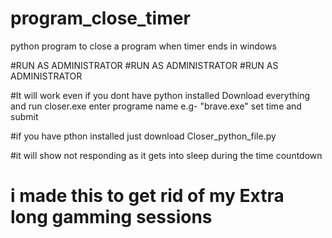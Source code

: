 # program_close_timer
python program to close a program when timer ends in windows


#RUN AS ADMINISTRATOR
#RUN AS ADMINISTRATOR
#RUN AS ADMINISTRATOR


#It will work even if you dont have python installed
Download everything and run closer.exe 
enter programe name e.g- "brave.exe"
set time and submit


#if you have pthon installed just download Closer_python_file.py

#it will show not responding as it gets into sleep during the time countdown
# i made this to get rid of my Extra long gamming sessions
